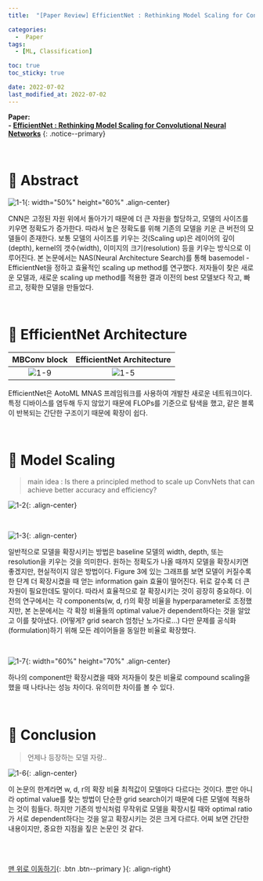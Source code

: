 ```yaml
---
title:  "[Paper Review] EfficientNet : Rethinking Model Scaling for Convolutional Neural Networks" 

categories:
  -  Paper
tags:
  - [ML, Classification]

toc: true
toc_sticky: true

date: 2022-07-02
last_modified_at: 2022-07-02
---
```


**Paper: <br>- [EfficientNet : Rethinking Model Scaling for Convolutional Neural Networks](https://github.com/inhopp/inhopp/files/9032696/EfficientNet.pdf)**
{: .notice--primary}


<br>

# 🚀 Abstract

![1-1](https://user-images.githubusercontent.com/96368476/176994048-393ab39f-562c-4f6c-93f5-ac15a331702c.png){: width="50%" height="60%" .align-center}

CNN은 고정된 자원 위에서 돌아가기 때문에 더 큰 자원을 할당하고, 모델의 사이즈를 키우면 정확도가 증가한다. 따라서 높은 정확도를 위해 기존의 모델을 키운 큰 버전의 모델들이 존재한다. 보통 모델의 사이즈를 키우는 것(Scaling up)은 레이어의 깊이(depth), kernel의 갯수(width), 이미지의 크기(resolution) 등을 키우는 방식으로 이루어진다. 본 논문에서는 NAS(Neural Architecture Search)를 통해 basemodel - EfficientNet을 정하고 효율적인 scaling up method를 연구했다. 저자들이 찾은 새로운 모델과, 새로운 scaling up method를 적용한 결과 이전의 best 모델보다 작고, 빠르고, 정확한 모델을 만들었다.


<br>


# 🚀 EfficientNet Architecture

| MBConv block | EfficientNet Architecture |
|:-:|:-:|
| ![1-9](https://user-images.githubusercontent.com/96368476/177021891-9b535856-d0c6-4226-bc69-201796e6f99d.png) | ![1-5](https://user-images.githubusercontent.com/96368476/177021487-a9cb5b3f-5f14-48b8-832b-70deaaced979.png) |

EfficientNet은 AotoML MNAS 프레임워크를 사용하여 개발찬 새로운 네트워크이다. 특정 디바이스를 염두해 두지 않았기 때문에 FLOPs를 기준으로 탐색을 했고, 같은 블록이 반복되는 간단한 구조이기 때문에 확장이 쉽다.



<br>


# 🚀 Model Scaling

> main idea : Is there a principled method to scale up ConvNets that can achieve better accuracy and efficiency?

![1-2](https://user-images.githubusercontent.com/96368476/177022051-96920130-da1b-43f5-8d69-31e0760322ac.png){: .align-center}

<br>

![1-3](https://user-images.githubusercontent.com/96368476/177022109-fe422ff1-e725-4610-a9f4-f70f676046ce.png){: .align-center}

일반적으로 모델을 확장시키는 방법은 baseline 모델의 width, depth, 또는 resolution을 키우는 것을 의미한다. 원하는 정확도가 나올 때까지 모델을 확장시키면 좋겠지만, 현실적이지 않은 방법이다. Figure 3에 있는 그래프를 보면 모델이 커질수록 한 단계 더 확장시켰을 때 얻는 information gain 효율이 떨어진다. 뒤로 갈수록 더 큰 자원이 필요한데도 말이다. 따라서 효율적으로 잘 확장시키는 것이 굉장히 중요하다. 이전의 연구에서는 각 components(w, d, r)의 확장 비율을 hyperparameter로 조정했지만, 본 논문에서는 각 확장 비율들의 optimal value가 dependent하다는 것을 알았고 이를 찾아냈다. (어떻게? grid search 엄청난 노가다로...) 다만 문제를 공식화(formulation)하기 위해 모든 레이어들을 동일한 비율로 확장했다.



<br>


![1-7](https://user-images.githubusercontent.com/96368476/177022459-8ff3e926-7a70-42d3-ae26-b0da0d4e2740.png){: width="60%" height="70%" .align-center}

하나의 component만 확장시켰을 때와 저자들이 찾은 비율로 compound scaling을 했을 때 나타나는 성능 차이다. 유의미한 차이를 볼 수 있다.


<br>


# 🚀 Conclusion

> 언제나 등장하는 모델 자랑..

![1-6](https://user-images.githubusercontent.com/96368476/177022530-0e0fd838-b733-4439-b03b-ad40281ecec5.png){: .align-center}

이 논문의 한계라면 w, d, r의 확장 비율 최적값이 모델마다 다르다는 것이다. 뿐만 아니라 optimal value를 찾는 방법이 단순한 grid search이기 때문에 다른 모델에 적용하는 것이 힘들다. 하지만 기존의 방식처럼 무작위로 모델을 확장시킬 때와 optimal ratio가 서로 dependent하다는 것을 알고 확장시키는 것은 크게 다르다. 어찌 보면 간단한 내용이지만, 중요한 지점을 짚은 논문인 것 같다.







<br>
<br>

[맨 위로 이동하기](#){: .btn .btn--primary }{: .align-right}